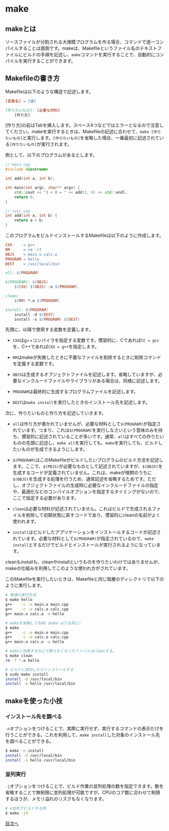 # make

## makeとは

ソースファイルが分割される大規模プログラムを作る場合、コマンドで逐一コンパイルすることは面倒です。makeは、Makefileというファイル名のテキストファイルにビルドの手順を記述し、```make```コマンドを実行することで、自動的にコンパイルを実行することができます。

## Makefileの書き方

Makefileは以下のような構造で記述します。

```Makefile
[変数名] = [値]

[作りたいもの]: [必要な材料]
    [作り方]
```

[作り方]の前はTabを挿入します。スペース4つなどではエラーとなるので注意してください。makeを実行するときは、Makefileの記述に合わせて、```make [作りたいもの]```と実行します。```[作りたいもの]```を省略した場合、一番最初に記述されている```[作りたいもの]```が実行されます。

例として、以下のプログラムがあるとします。

```c++
// main.cpp
#include <iostream>

int add(int a, int b);

int main(int argc, char** argv) {
    std::cout << "3 + 8 = " << add(3, 8) << std::endl;
    return 0;
}
```

```c++
// calc.cpp
int add(int a, int b) {
    return a + b;
}
```

このプログラムをビルドインストールするMakefileは以下のように作成します。

```Makefile
CXX		= g++
RM		= rm -rf
OBJS	= main.o calc.o
PROGRAM = hello
DEST    = /usr/local/bin

all: $(PROGRAM)

$(PROGRAM): $(OBJS)
	$(CXX) $(OBJS) -o $(PROGRAM)

clean:
	$(RM) *.o $(PROGRAM)

install: $(PROGRAM)
	install -d $(DEST)
	install -s $(PROGRAM) $(DEST)
```

先頭に、以降で使用する変数を定義します。

- ```CXX```はg++コンパイラを指定する変数です。慣習的に、Cであれば```CC = gcc```を、C++であれば```CXX = g++```を指定します。

- ```RM```はmakeが失敗したときに不要なファイルを削除するときに削除コマンドを定義する変数です。

- ```OBJS```は生成するオブジェクトファイルを記述します。省略していますが、必要なインクルードファイルやライブラリがある場合は、同様に記述します。

- ```PROGRAM```は最終的に生成するプログラムファイルを記述します。

- ```DEST```は```make install```を実行したときのインストール先を記述します。

次に、作りたいものと作り方を記述していきます。

- ```all```は作り方が書かれていませんが、必要な材料として```$(PROGRAM)```が指定されています。つまり、これは```$(PROGRAM)```を実行しなさいという意味のみを持ち、慣習的に記述されていることが多いです。通常、```all```はすべての作りたいものの先頭に記述し、```make all```を実行しても、```make```を実行しても、ビルドしたいものが生成できるようにします。

- ```$(PROGRAM)```はこのMakefileがビルドしたいプログラムのビルド方法を記述します。ここで、```$(PBJS)```が必要なものとして記述されていますが、```$(OBJS)```を生成するコードが定義されていません。これは、makeが暗黙のうちに```$(OBJS)```を生成する処理を行うため、通常記述を省略するためです。ただし、オブジェクトファイルの生成時に必要なインクルードファイルの指定や、最適化などのコンパイルオプションを指定するタイミングがないので、ここで指定する必要があります。

- ```clean```は必要な材料が記述されていません。これはビルドで生成されるファイルを削除して初期状態に戻すコードであり、慣習的にcleanの名前がよく使われます。

- ```install```はビルドしたアプリケーションをインストールするコードが記述されています。必要な材料として```$(PROGRAM)```が指定されているので、```make install```とするだけでビルドとインストールが実行されるようになっています。

cleanもinstallも、cleanやinstallというものを作りたいわけではありませんが、makeの仕組みを利用してこのような使われ方がされています。

このMakefileを実行したいときは、Makefileと同じ階層のディレクトリで以下のように実行します。

```sh
# 普通の実行方法
$ make hello
g++    -c -o main.o main.cpp
g++    -c -o calc.o calc.cpp
g++ main.o calc.o -o hello

# makeを省略してもOK（make allも同じ）
$ make
g++    -c -o main.o main.cpp
g++    -c -o calc.o calc.cpp
g++ main.o calc.o -o hello

# makeに失敗するなどで要らなくなったファイルはcleanする。
$ make clean
rm -f *.o hello

# ビルドに成功したらインストールする
$ sudo make install
install -d /usr/local/bin
install -s hello /usr/local/bin
```

## makeを使った小技

### インストール先を調べる

```-n```オプションをつけることで、実際に実行せず、実行するコマンドの表示だけを行うことができる。これを利用して、```make install```した対象のインストール先を調べることができる。

```sh
$ make -n install
install -d /usr/local/bin
install -s hello /usr/local/bin
```

### 並列実行

```-j```オプションをつけることで、ビルド作業の並列処理の数を指定できます。数を省略することで無制限に並列処理が可能ですが、CPUのコア数に合わせて制限するほうが、メモリ溢れのリスクもなくなります。

```sh
# 4並列でビルドする例
$ make -j4
```

[目次へ](https://github.com/JuvenileTalk9/make)
